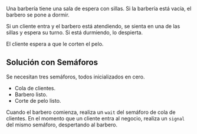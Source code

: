 Una barbería tiene una sala de espera con sillas. Si la barbería está vacía, el barbero se pone a dormir.

Si un cliente entra y el barbero está atendiendo, se sienta en una de las sillas y espera su turno. Si está durmiendo, lo despierta.

El cliente espera a que le corten el pelo.

## Solución con Semáforos

Se necesitan tres semáforos, todos inicializados en cero.

- Cola de clientes.
- Barbero listo.
- Corte de pelo listo.

Cuando el barbero comienza, realiza un `wait` del semáforo de cola de clientes. En el momento que un cliente entra al negocio, realiza un `signal` del mismo semáforo, despertando al barbero.
